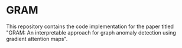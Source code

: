 # GRAM
This repository contains the code implementation for the paper titled "GRAM: An interpretable approach for graph anomaly detection using gradient attention maps".
